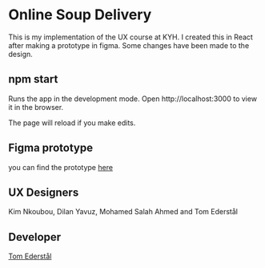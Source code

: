 # Online Soup Delivery

This is my implementation of the UX course at KYH. I created this in React after making a prototype in figma. Some changes have been made to the design.

## npm start

Runs the app in the development mode.
Open http://localhost:3000 to view it in the browser.

The page will reload if you make edits.

## Figma prototype

you can find the prototype [here](https://www.figma.com/file/ijGuWgLJCxmOTXo9GPjyeo/Online-Soup?node-id=3%3A59)

## UX Designers

Kim Nkoubou, Dilan Yavuz, Mohamed Salah Ahmed and Tom Ederstål


## Developer

[Tom Ederstål](https://github.com/TomEder)
